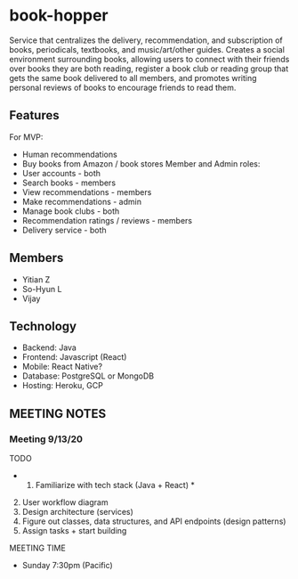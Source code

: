 # book-hopper

Service that centralizes the delivery, recommendation, and subscription of books, periodicals, textbooks, and music/art/other guides. Creates a social environment surrounding books, allowing users to connect with their friends over books they are both reading, register a book club or reading group that gets the same book delivered to all members, and promotes writing personal reviews of books to encourage friends to read them.

## Features
For MVP:
* Human recommendations
* Buy books from Amazon / book stores
Member and Admin roles:
* User accounts - both
* Search books - members
* View recommendations - members
* Make recommendations - admin
* Manage book clubs - both
* Recommendation ratings / reviews - members
* Delivery service - both

## Members
* Yitian Z
* So-Hyun L
* Vijay 

## Technology
* Backend: Java
* Frontend: Javascript (React)
* Mobile: React Native?
* Database: PostgreSQL or MongoDB
* Hosting: Heroku, GCP

## MEETING NOTES
### Meeting 9/13/20
TODO
* 1. Familiarize with tech stack (Java + React) *
2. User workflow diagram
3. Design architecture (services)
4. Figure out classes, data structures, and API endpoints (design patterns)
5. Assign tasks + start building

MEETING TIME
* Sunday 7:30pm (Pacific)


